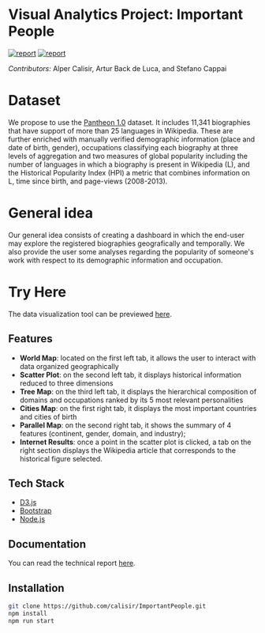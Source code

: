 # Visual Analytics Project: Important People 
[![report](https://img.shields.io/badge/Report-pdf-lightgrey)](https://nbviewer.jupyter.org/github/calisir/ImportantPeople/blob/master/Report.pdf) [![report](https://img.shields.io/badge/Demo-live-green)](https://calisir.github.io/ImportantPeople/)

*Contributors:* Alper Calisir, Artur Back de Luca, and Stefano Cappai

# Dataset
We propose to use the [Pantheon 1.0](https://dataverse.harvard.edu/dataset.xhtml?persistentId=doi:10.7910/DVN/28201&version=1.0) dataset.
It includes 11,341 biographies that have support of more than 25 languages in Wikipedia.
These are further enriched with manually verified demographic information (place and date of birth, gender), occupations classifying each biography at three levels of aggregation and two measures of global popularity including the number of languages in which a biography is present in Wikipedia (L), and the Historical Popularity Index (HPI) a metric that combines information on L, time since birth, and page-views (2008-2013).

# General idea
Our general idea consists of creating a dashboard in which the end-user may explore the registered biographies geografically and temporally. We also provide the user some analyses regarding the popularity of someone's work with respect to its demographic information and occupation.

# Try Here
The data visualization tool can be previewed [here](https://calisir.github.io/ImportantPeople/).

## Features

- **World Map**: located on the first left tab, it allows the user to interact with data
organized geographically
- **Scatter Plot**: on the second left tab, it displays historical information reduced to
three dimensions
- **Tree Map**: on the third left tab, it displays the hierarchical composition of domains
and occupations ranked by its 5 most relevant personalities
- **Cities Map**: on the first right tab, it displays the most important countries and cities
of birth
- **Parallel Map**: on the second right tab, it shows the summary of 4 features (continent,
gender, domain, and industry);
- **Internet Results**: once a point in the scatter plot is clicked, a tab on the right section
displays the Wikipedia article that corresponds to the historical figure selected.


## Tech Stack
- [D3.js]
- [Bootstrap]
- [Node.js]

## Documentation
You can read the technical report [here](https://github.com/calisir/ImportantPeople/blob/master/Report.pdf).

## Installation

```sh
git clone https://github.com/calisir/ImportantPeople.git
npm install
npm run start
```

   [D3.js]: <https://d3js.org>
   [Bootstrap]: <https://getbootstrap.com>
   [Node.js]: <https://nodejs.org/en/>
